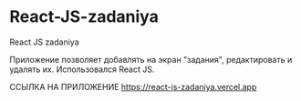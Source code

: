 # React-JS-zadaniya
React JS zadaniya

Приложение позволяет добавлять на экран "задания", редактировать и удалять их. Использовался React JS.

ССЫЛКА НА ПРИЛОЖЕНИЕ   https://react-js-zadaniya.vercel.app
